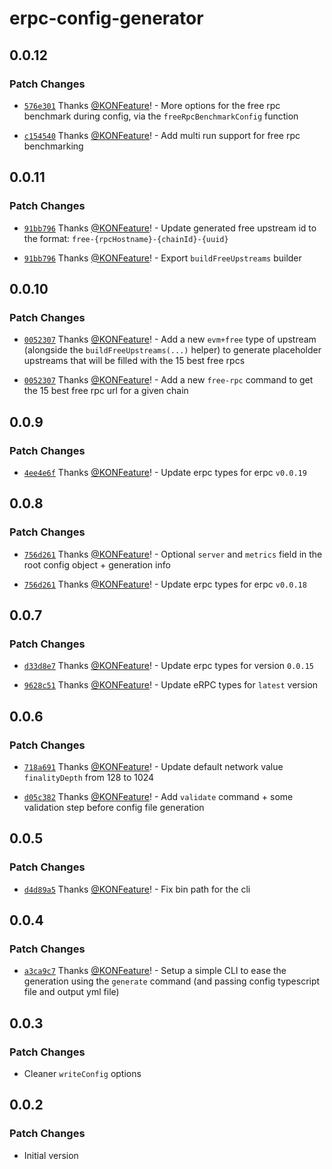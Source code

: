# erpc-config-generator

## 0.0.12

### Patch Changes

- [`576e301`](https://github.com/KONFeature/erpc-config-generator/commit/576e3016e572f558f51db8718bfee2eef11c9360) Thanks [@KONFeature](https://github.com/KONFeature)! - More options for the free rpc benchmark during config, via the `freeRpcBenchmarkConfig` function

- [`c154540`](https://github.com/KONFeature/erpc-config-generator/commit/c1545404f840a3a56bff7ff7cb7bba40bdfbb74a) Thanks [@KONFeature](https://github.com/KONFeature)! - Add multi run support for free rpc benchmarking

## 0.0.11

### Patch Changes

- [`91bb796`](https://github.com/KONFeature/erpc-config-generator/commit/91bb7965c85f927a168f61306b070392534a08c0) Thanks [@KONFeature](https://github.com/KONFeature)! - Update generated free upstream id to the format: `free-{rpcHostname}-{chainId}-{uuid}`

- [`91bb796`](https://github.com/KONFeature/erpc-config-generator/commit/91bb7965c85f927a168f61306b070392534a08c0) Thanks [@KONFeature](https://github.com/KONFeature)! - Export `buildFreeUpstreams` builder

## 0.0.10

### Patch Changes

- [`0052307`](https://github.com/KONFeature/erpc-config-generator/commit/00523074072eb5b0f790a1bd774692b6c99d6ef5) Thanks [@KONFeature](https://github.com/KONFeature)! - Add a new `evm+free` type of upstream (alongside the `buildFreeUpstreams(...)` helper) to generate placeholder upstreams that will be filled with the 15 best free rpcs

- [`0052307`](https://github.com/KONFeature/erpc-config-generator/commit/00523074072eb5b0f790a1bd774692b6c99d6ef5) Thanks [@KONFeature](https://github.com/KONFeature)! - Add a new `free-rpc` command to get the 15 best free rpc url for a given chain

## 0.0.9

### Patch Changes

- [`4ee4e6f`](https://github.com/KONFeature/erpc-config-generator/commit/4ee4e6fb605e6716d6192f397f6e6d6f35cb8513) Thanks [@KONFeature](https://github.com/KONFeature)! - Update erpc types for erpc `v0.0.19`

## 0.0.8

### Patch Changes

- [`756d261`](https://github.com/KONFeature/erpc-config-generator/commit/756d261e5dd79e78962b3ac894b05b26fa13f5c7) Thanks [@KONFeature](https://github.com/KONFeature)! - Optional `server` and `metrics` field in the root config object + generation info

- [`756d261`](https://github.com/KONFeature/erpc-config-generator/commit/756d261e5dd79e78962b3ac894b05b26fa13f5c7) Thanks [@KONFeature](https://github.com/KONFeature)! - Update erpc types for erpc `v0.0.18`

## 0.0.7

### Patch Changes

- [`d33d8e7`](https://github.com/KONFeature/erpc-config-generator/commit/d33d8e7747014db2303b00012a92f41b158c7d80) Thanks [@KONFeature](https://github.com/KONFeature)! - Update erpc types for version `0.0.15`

- [`9628c51`](https://github.com/KONFeature/erpc-config-generator/commit/9628c51fc15c434e266bbfa5ffa9ab851400fa08) Thanks [@KONFeature](https://github.com/KONFeature)! - Update eRPC types for `latest` version

## 0.0.6

### Patch Changes

- [`718a691`](https://github.com/KONFeature/erpc-config-generator/commit/718a691bec9d50e80bc02e0faea05a9c971e27e9) Thanks [@KONFeature](https://github.com/KONFeature)! - Update default network value `finalityDepth` from 128 to 1024

- [`d05c382`](https://github.com/KONFeature/erpc-config-generator/commit/d05c38206bc299364aa0b1a01f93a43447878f56) Thanks [@KONFeature](https://github.com/KONFeature)! - Add `validate` command + some validation step before config file generation

## 0.0.5

### Patch Changes

- [`d4d89a5`](https://github.com/KONFeature/erpc-config-generator/commit/d4d89a5f63c19a50d1b20d2cc67274ba3ddb2b78) Thanks [@KONFeature](https://github.com/KONFeature)! - Fix bin path for the cli

## 0.0.4

### Patch Changes

- [`a3ca9c7`](https://github.com/KONFeature/erpc-config-generator/commit/a3ca9c7739b3d64c048dc0dde99c185f643e029b) Thanks [@KONFeature](https://github.com/KONFeature)! - Setup a simple CLI to ease the generation using the `generate` command (and passing config typescript file and output yml file)

## 0.0.3

### Patch Changes

- Cleaner `writeConfig` options

## 0.0.2

### Patch Changes

- Initial version
